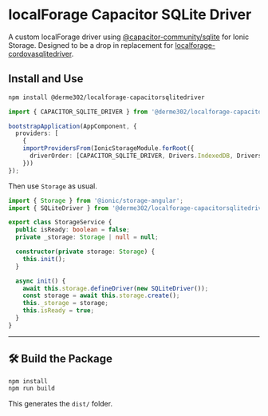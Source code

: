 # localForage Capacitor SQLite Driver

A custom localForage driver using [@capacitor-community/sqlite](https://github.com/capacitor-community/sqlite) for Ionic Storage. Designed to be a drop in replacement for [localforage-cordovasqlitedriver](https://github.com/thgreasi/localForage-cordovaSQLiteDriver).

## Install and Use

```bash
npm install @derme302/localforage-capacitorsqlitedriver
```

```ts
import { CAPACITOR_SQLITE_DRIVER } from '@derme302/localforage-capacitorsqlitedriver';

bootstrapApplication(AppComponent, {
  providers: [
    {
    importProvidersFrom(IonicStorageModule.forRoot({
      driverOrder: [CAPACITOR_SQLITE_DRIVER, Drivers.IndexedDB, Drivers.LocalStorage]
    }))
});
```
Then use `Storage` as usual.

```ts
import { Storage } from '@ionic/storage-angular';
import { SQLiteDriver } from '@derme302/localforage-capacitorsqlitedriver';

export class StorageService {
  public isReady: boolean = false;
  private _storage: Storage | null = null;

  constructor(private storage: Storage) {
    this.init();
  }

  async init() {
    await this.storage.defineDriver(new SQLiteDriver());
    const storage = await this.storage.create();
    this._storage = storage;
    this.isReady = true;
  }
}
```

---

## 🛠 Build the Package

```bash
npm install
npm run build
```

This generates the `dist/` folder.
